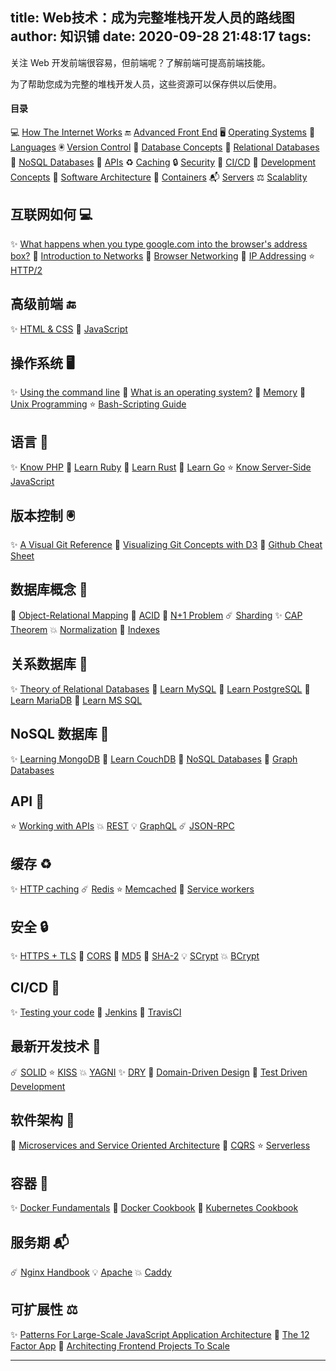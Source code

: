 
title: Web技术：成为完整堆栈开发人员的路线图
author: 知识铺
date: 2020-09-28 21:48:17
tags: 
---
 关注 Web 开发前端很容易，但前端呢？了解前端可提高前端技能。

为了帮助您成为完整的堆栈开发人员，这些资源可以保存供以后使用。

#### 目录

💻 [How The Internet Works](#how)
🔚 [Advanced Front End](#front)
🖥 [Operating Systems](#OS)
📕 [Languages](#lang)
🖲 [Version Control](#vc)
📓 [Database Concepts](#dc)
📔 [Relational Databases](#rd)
📗 [NoSQL Databases](#nd)
📨 [APIs](#api)
♻️ [Caching](#caching)
🔒 [Security](#sec)
🧪 [CI/CD](#ci)
📙 [Development Concepts](#dev)
🏯 [Software Architecture](#sa)
🧊 [Containers](#cont)
📬 [Servers](#serv)
⚖️ [Scalablity](#scale)

## 互联网如何 💻

✨ [What happens when you type google.com into the browser's address box?](https://zshipu.com/t?url=https://github.com/alex/what-happens-when)
🎉 [Introduction to Networks](https://zshipu.com/t?url=https://ocw.mit.edu/courses/electrical-engineering-and-computer-science/6-02-introduction-to-eecs-ii-digital-communication-systems-fall-2012/readings/)
💫 [Browser Networking](https://zshipu.com/t?url=https://hpbn.co/)
🎊 [IP Addressing](https://zshipu.com/t?url=https://pages.di.unipi.it/ricci/501302.pdf)
⭐️ [HTTP/2](https://zshipu.com/t?url=https://daniel.haxx.se/http2/)

## 高级前端 🔚

✨ [HTML & CSS](https://zshipu.com/t?url=https://learn.shayhowe.com/advanced-html-css/)
💫 [JavaScript](https://zshipu.com/t?url=https://github.com/getify/You-Dont-Know-JS)

## 操作系统 🖥

✨ [Using the command line](https://zshipu.com/t?url=https://launchschool.com/books/command_line)
🎉 [What is an operating system?](https://zshipu.com/t?url=http://markburgess.org/os/os.pdf)
💫 [Memory](https://zshipu.com/t?url=https://www.akkadia.org/drepper/cpumemory.pdf)
🎊 [Unix Programming](https://zshipu.com/t?url=http://catb.org/esr/writings/taoup/html/)
⭐️ [Bash-Scripting Guide](https://zshipu.com/t?url=https://tldp.org/LDP/abs/html/)

## 语言 📕

✨ [Know PHP](https://zshipu.com/t?url=https://en.wikibooks.org/wiki/PHP_Programming)
🎉 [Learn Ruby](https://zshipu.com/t?url=https://www.rubyguides.com/ruby-tutorial/)
💫 [Learn Rust](https://zshipu.com/t?url=https://doc.rust-lang.org/stable/rust-by-example/)
🎊 [Learn Go](https://zshipu.com/t?url=https://gobyexample.com/)
⭐️ [Know Server-Side JavaScript](https://zshipu.com/t?url=https://github.com/maxogden/art-of-node)

## 版本控制 🖲

✨ [A Visual Git Reference](https://zshipu.com/t?url=https://marklodato.github.io/visual-git-guide/index-en.html)
🎉 [Visualizing Git Concepts with D3](https://zshipu.com/t?url=https://onlywei.github.io/explain-git-with-d3/#)
💫 [Github Cheat Sheet](https://zshipu.com/t?url=https://github.com/tiimgreen/github-cheat-sheet)

## 数据库概念 📓

🌟 [Object-Relational Mapping](https://zshipu.com/t?url=https://dev.to/nielsenjared/what-is-object-relational-mapping-how-to-roll-your-own-javascript-orm-4ni3)
🎉 [ACID](https://zshipu.com/t?url=https://neo4j.com/blog/acid-vs-base-consistency-models-explained/)
💫 [N+1 Problem](https://zshipu.com/t?url=https://medium.com/@bretdoucette/n-1-queries-and-how-to-avoid-them-a12f02345be5)
☄️ [Sharding](https://zshipu.com/t?url=https://www.digitalocean.com/community/tutorials/understanding-database-sharding)
✨ [CAP Theorem](https://zshipu.com/t?url=http://www.julianbrowne.com/article/brewers-cap-theorem)
💥 [Normalization](https://zshipu.com/t?url=https://dev.to/nexttech/database-normalization-explained-5b1a)
🌟 [Indexes](https://zshipu.com/t?url=https://dev.to/helenanders26/sql-series-speed-up-your-queries-with-indexes-3c83)

## 关系数据库 📔

✨ [Theory of Relational Databases](https://zshipu.com/t?url=https://web.cecs.pdx.edu/~maier/TheoryBook/TRD.html)
🎉 [Learn MySQL](https://zshipu.com/t?url=https://www.techotopia.com/index.php/MySQL_Essentials)
💫 [Learn PostgreSQL](https://zshipu.com/t?url=https://www.syncfusion.com/ebooks/postgres)
🎊 [Learn MariaDB](https://zshipu.com/t?url=https://www.tutorialspoint.com/mariadb/index.htm)
🌟 [Learn MS SQL](https://zshipu.com/t?url=https://www.tutorialspoint.com/ms_sql_server/index.htm)

## NoSQL 数据库 📗

✨ [Learning MongoDB](https://zshipu.com/t?url=https://github.com/evanlucas/learnyoumongo)
🎉 [Learn CouchDB](https://zshipu.com/t?url=http://guide.couchdb.org/editions/1/en/index.html)
💫 [NoSQL Databases](https://zshipu.com/t?url=https://github.com/evanlucas/learnyoumongo)
🎊 [Graph Databases](https://zshipu.com/t?url=https://graphdatabases.com/)

## API 📨

⭐️ [Working with APIs](https://zshipu.com/t?url=https://launchschool.com/books/working_with_apis)
💥 [REST](https://zshipu.com/t?url=https://dev.to/drminnaar/rest-api-guide-14n2)
💡 [GraphQL](https://zshipu.com/t?url=https://dev.to/leonardomso/a-beginners-guide-to-graphql-3kjj)
☄️ [JSON-RPC](https://zshipu.com/t?url=https://dev.to/radixdlt/json-rpc-vs-rest-for-distributed-platform-apis-3n0m)

## 缓存 ♻️

✨ [HTTP caching](https://zshipu.com/t?url=https://developer.mozilla.org/en-US/docs/Web/HTTP/Caching)
☄️ [Redis](https://zshipu.com/t?url=https://openmymind.net/2012/1/23/The-Little-Redis-Book/)
⭐️ [Memcached](https://zshipu.com/t?url=https://www.tutorialspoint.com/memcached/index.htm)
🚀 [Service workers](https://zshipu.com/t?url=https://dev.to/blarzhernandez/javascript-service-workers-visualized-1683)

## 安全 🔒

✨ [HTTPS + TLS](https://zshipu.com/t?url=https://dev.to/ahmedatefae/web-security-knowledge-you-must-understand-it-part-i-https-tls-ssl-cors-csp-298l)
🎉 [CORS](https://zshipu.com/t?url=https://dev.to/lydiahallie/cs-visualized-cors-5b8h)
💫 [MD5](https://zshipu.com/t?url=https://dev.to/wagslane/very-basic-intro-to-hash-functions-sha-256-md-5-etc-399j)
🎊 [SHA-2](https://zshipu.com/t?url=https://dev.to/wagslane/how-sha-2-works-step-by-step-sha-256-11ci)
💡 [SCrypt](https://zshipu.com/t?url=https://dev.to/wagslane/very-basic-intro-to-the-scrypt-hash-7l5)
💥 [BCrypt](https://zshipu.com/t?url=https://dev.to/sylviapap/bcrypt-explained-4k5c)

## CI/CD 🧪

✨ [Testing your code](https://zshipu.com/t?url=https://dev.to/thejessleigh/different-types-of-testing-explained-1ljo)
🎉 [Jenkins](https://zshipu.com/t?url=https://www.bogotobogo.com/DevOps/Jenkins/images/Intro_install/jenkins-the-definitive-guide.pdf)
💫 [TravisCI](https://zshipu.com/t?url=https://github.com/dwyl/learn-travis)

## 最新开发技术 📙

☄️ [SOLID](https://zshipu.com/t?url=https://dev.to/ham8821/solid-principles-to-start-with-object-oriented-programming-1e49)
⭐️ [KISS](https://zshipu.com/t?url=https://dev.to/getd/kiss-keep-it-simple-short-my-tech-writing-principal-jjn)
💥 [YAGNI](https://zshipu.com/t?url=https://dev.to/gonedark/practicing-yagni-3n1d)
✨ [DRY](https://zshipu.com/t?url=https://dev.to/codemouse92/clean-dry-solid-spaghetti-1lgm)
🎉 [Domain-Driven Design](https://zshipu.com/t?url=http://www.infoq.com/minibooks/domain-driven-design-quickly)
🌟 [Test Driven Development](https://zshipu.com/t?url=https://github.com/grzesiek-galezowski/tdd-ebook)

## 软件架构 🏯

💫 [Microservices and Service Oriented Architecture](https://zshipu.com/t?url=https://www.oreilly.com/programming/free/files/microservices-vs-service-oriented-architecture.pdf)
🎊 [CQRS](https://zshipu.com/t?url=https://msdn.microsoft.com/en-us/library/jj554200.aspx)
⭐️ [Serverless](https://zshipu.com/t?url=https://docs.microsoft.com/en-us/dotnet/standard/serverless-architecture/)

## 容器 🧊

✨ [Docker Fundamentals](https://zshipu.com/t?url=https://dev.to/skaytech/docker-fundamentals-2ibi)
🎉 [Docker Cookbook](https://zshipu.com/t?url=https://www.packtpub.com/free-ebooks/docker-cookbook-second-edition)
💫 [Kubernetes Cookbook](https://zshipu.com/t?url=https://www.packtpub.com/free-ebooks/kubernetes-cookbook-second-edition)

## 服务期 📬

☄️ [Nginx Handbook](https://zshipu.com/t?url=https://github.com/trimstray/nginx-admins-handbook)
💡 [Apache](https://zshipu.com/t?url=https://httpd.apache.org/)
💥 [Caddy](https://zshipu.com/t?url=https://caddyserver.com/)

## 可扩展性 ⚖️

✨ [Patterns For Large-Scale JavaScript Application Architecture](https://zshipu.com/t?url=http://addyosmani.com/largescalejavascript/)
🎉 [The 12 Factor App](https://zshipu.com/t?url=https://12factor.net/)
🌟 [Architecting Frontend Projects To Scale](https://zshipu.com/t?url=https://dev.to/mmcshinsky/why-frontend-architecture-matters-1ldj)

* * *


